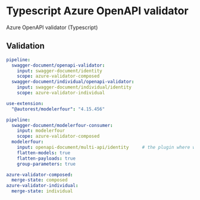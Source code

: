 # Typescript Azure OpenAPI validator

Azure OpenAPI validator (Typescript)

## Validation

``` yaml $(azure-validator) && !$(v3)
pipeline:
  swagger-document/openapi-validator:
    input: swagger-document/identity
    scope: azure-validator-composed
  swagger-document/individual/openapi-validator:
    input: swagger-document/individual/identity
    scope: azure-validator-individual  
```

``` yaml $(azure-validator) && $(v3)
use-extension:
  "@autorest/modelerfour": "4.15.456"

pipeline:
  swagger-document/modelerfour-consumer:
    input: modelerfour
    scope: azure-validator-composed
  modelerfour:
    input: openapi-document/multi-api/identity     # the plugin where we get inputs from
    flatten-models: true
    flatten-payloads: true
    group-parameters: true
```

``` yaml $(azure-validator)
azure-validator-composed:
  merge-state: composed
azure-validator-individual:
  merge-state: individual
```